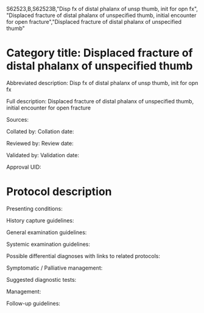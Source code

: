 S62523,B,S62523B,"Disp fx of distal phalanx of unsp thumb, init for opn fx", "Displaced fracture of distal phalanx of unspecified thumb, initial encounter for open fracture","Displaced fracture of distal phalanx of unspecified thumb"
# Category title: Displaced fracture of distal phalanx of unspecified thumb

Abbreviated description: Disp fx of distal phalanx of unsp thumb, init for opn fx

Full description: Displaced fracture of distal phalanx of unspecified thumb, initial encounter for open fracture

Sources:

Collated by:
Collation date:

Reviewed by:
Review date:

Validated by:
Validation date:

Approval UID:

# Protocol description

Presenting conditions:

History capture guidelines:

General examination guidelines:

Systemic examination guidelines:

Possible differential diagnoses with links to related protocols:

Symptomatic / Palliative management:

Suggested diagnostic tests:

Management:

Follow-up guidelines:
